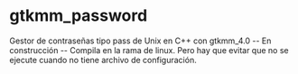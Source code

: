 # gtkmm_password
Gestor de contraseñas tipo pass de Unix en C++ con gtkmm_4.0
-- En construcción --
Compila en la rama de linux. Pero hay que evitar que no se ejecute cuando no
tiene archivo de configuración.
